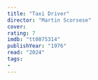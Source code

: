 ```yaml
---
title: "Taxi Driver"
director: "Martin Scorsese"
cover: 
rating: 7
imdb: "tt0075314"
publishYear: "1976"
read: "2024"
tags:
- 
---
```

